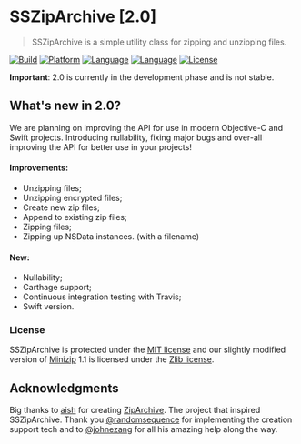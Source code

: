 # SSZipArchive [2.0]

> SSZipArchive is a simple utility class for zipping and unzipping files.

[![Build](https://img.shields.io/travis/joyent/node.svg)](#)
[![Platform](http://img.shields.io/badge/platform-ios-blue.svg?style=flat)](https://developer.apple.com/iphone/index.action)
[![Language](http://img.shields.io/badge/language-objectivec-brightgreen.svg?style=flat
)](https://developer.apple.com/library/mac/documentation/Cocoa/Conceptual/ProgrammingWithObjectiveC/Introduction/Introduction.html)
[![Language](http://img.shields.io/badge/language-swift-brightgreen.svg?style=flat
)](https://developer.apple.com/swift)
[![License](http://img.shields.io/badge/license-MIT-lightgrey.svg?style=flat
)](https://github.com/soffes/ssziparchive/blob/master/LICENSE.txt)

**Important**: 2.0 is currently in the development phase and is not stable.

## What's new in 2.0?

We are planning on improving the API for use in modern Objective-C and Swift projects. Introducing nullability, fixing major bugs and over-all improving the API for better use in your projects!

#### Improvements:

- Unzipping files;
- Unzipping encrypted files;
- Create new zip files;
- Append to existing zip files;
- Zipping files;
- Zipping up NSData instances. (with a filename)

#### New:

- Nullability;
- Carthage support;
- Continuous integration testing with Travis;
- Swift version.

### License
SSZipArchive is protected under the [MIT license](https://github.com/samsoffes/ssziparchive/raw/master/LICENSE) and our slightly modified version of [Minizip](http://www.winimage.com/zLibDll/minizip.html) 1.1 is licensed under the [Zlib license](http://www.zlib.net/zlib_license.html).

## Acknowledgments
Big thanks to [aish](http://code.google.com/p/ziparchive) for creating [ZipArchive](http://code.google.com/p/ziparchive). The project that inspired SSZipArchive. Thank you [@randomsequence](https://github.com/randomsequence) for implementing the creation support tech and to [@johnezang](https://github.com/johnezang) for all his amazing help along the way.

